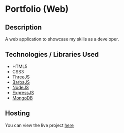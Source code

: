 # Portfolio (Web)

## Description
A web application to showcase my skills as a developer.

## Technologies / Libraries Used
- HTML5
- CSS3
- [ThreeJS](https://threejs.org/)
- [BarbaJS](https://barba.js.org/)
- [NodeJS](https://nodejs.org/en/)
- [ExpressJS](https://expressjs.com/)
- [MongoDB](https://mongodb.com/)

## Hosting
You can view the live project [here](https://divyanshf.herokuapp.com/)
 
